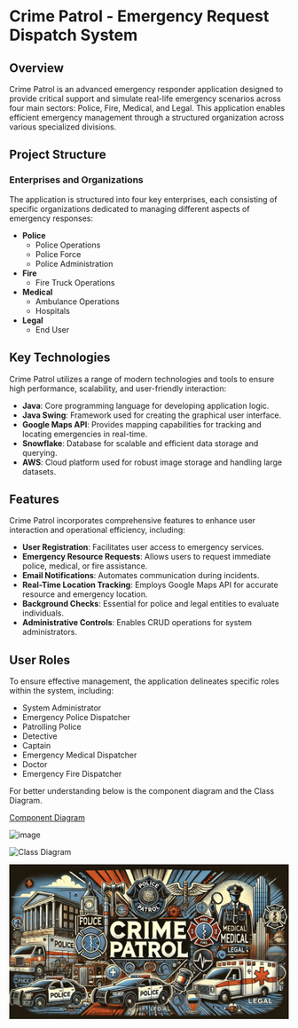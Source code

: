 # Crime Patrol - Emergency Request Dispatch System

## Overview
Crime Patrol is an advanced emergency responder application designed to provide critical support and simulate real-life emergency scenarios across four main sectors: Police, Fire, Medical, and Legal. This application enables efficient emergency management through a structured organization across various specialized divisions.

## Project Structure

### Enterprises and Organizations
The application is structured into four key enterprises, each consisting of specific organizations dedicated to managing different aspects of emergency responses:

- **Police**
  - Police Operations
  - Police Force
  - Police Administration
- **Fire**
  - Fire Truck Operations
- **Medical**
  - Ambulance Operations
  - Hospitals
- **Legal**
  - End User

## Key Technologies
Crime Patrol utilizes a range of modern technologies and tools to ensure high performance, scalability, and user-friendly interaction:

- **Java**: Core programming language for developing application logic.
- **Java Swing**: Framework used for creating the graphical user interface.
- **Google Maps API**: Provides mapping capabilities for tracking and locating emergencies in real-time.
- **Snowflake**: Database for scalable and efficient data storage and querying.
- **AWS**: Cloud platform used for robust image storage and handling large datasets.

## Features
Crime Patrol incorporates comprehensive features to enhance user interaction and operational efficiency, including:

- **User Registration**: Facilitates user access to emergency services.
- **Emergency Resource Requests**: Allows users to request immediate police, medical, or fire assistance.
- **Email Notifications**: Automates communication during incidents.
- **Real-Time Location Tracking**: Employs Google Maps API for accurate resource and emergency location.
- **Background Checks**: Essential for police and legal entities to evaluate individuals.
- **Administrative Controls**: Enables CRUD operations for system administrators.

## User Roles
To ensure effective management, the application delineates specific roles within the system, including:

- System Administrator
- Emergency Police Dispatcher
- Patrolling Police
- Detective
- Captain
- Emergency Medical Dispatcher
- Doctor
- Emergency Fire Dispatcher

For better understanding below is the component diagram and the Class Diagram.

[Component Diagram](https://user-images.githubusercontent.com/114356277/206962316-d60b332e-61b5-4fe3-8ee5-ca25f37a0938.png)


<img width="678" alt="image" src="https://user-images.githubusercontent.com/98195578/206963795-b6eb1617-e23e-4ade-bbb0-ddbc5276b507.png">




![Class Diagram](https://user-images.githubusercontent.com/114356277/206963348-2ecbd768-af11-4431-9c4b-3d02c80b3513.png)

![App Screenshot](Image/img1.png)

